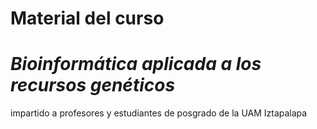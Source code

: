 # Material del curso 
# *Bioinformática aplicada a los recursos genéticos*
impartido a profesores y estudiantes de posgrado de la UAM Iztapalapa
